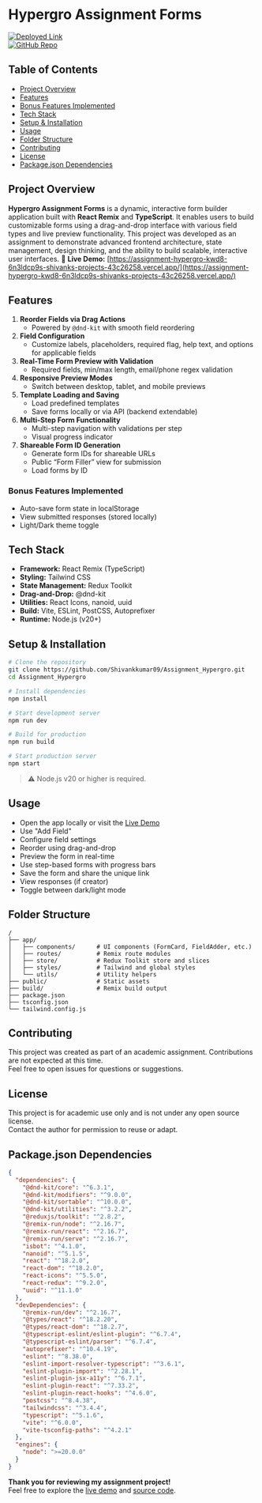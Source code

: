 # Hypergro Assignment Forms

[![Deployed Link](https://img.shields.io/badge/Live%20Site-Assignment--Hypergro-blue)](https://assignment-hypergro-kwd8-6n3ldcp9s-shivanks-projects-43c26258.vercel.app/)  
[![GitHub Repo](https://img.shields.io/badge/GitHub-Repo-black?logo=github)](https://github.com/Shivankkumar09/Assignment_Hypergro)

## Table of Contents
- [Project Overview](#project-overview)  
- [Features](#features)  
- [Bonus Features Implemented](#bonus-features-implemented)  
- [Tech Stack](#tech-stack)  
- [Setup & Installation](#setup--installation)  
- [Usage](#usage)  
- [Folder Structure](#folder-structure)  
- [Contributing](#contributing)  
- [License](#license)  
- [Package.json Dependencies](#packagejson-dependencies)

## Project Overview
**Hypergro Assignment Forms** is a dynamic, interactive form builder application built with **React Remix** and **TypeScript**. It enables users to build customizable forms using a drag-and-drop interface with various field types and live preview functionality.
This project was developed as an assignment to demonstrate advanced frontend architecture, state management, design thinking, and the ability to build scalable, interactive user interfaces.
🔗 **Live Demo:** [https://assignment-hypergro-kwd8-6n3ldcp9s-shivanks-projects-43c26258.vercel.app/](https://assignment-hypergro-kwd8-6n3ldcp9s-shivanks-projects-43c26258.vercel.app/)

## Features
1. **Reorder Fields via Drag Actions**  
   - Powered by `@dnd-kit` with smooth field reordering
2. **Field Configuration**  
   - Customize labels, placeholders, required flag, help text, and options for applicable fields
3. **Real-Time Form Preview with Validation**  
   - Required fields, min/max length, email/phone regex validation
4. **Responsive Preview Modes**  
   - Switch between desktop, tablet, and mobile previews
5. **Template Loading and Saving**  
   - Load predefined templates  
   - Save forms locally or via API (backend extendable)
6. **Multi-Step Form Functionality**  
   - Multi-step navigation with validations per step  
   - Visual progress indicator
7. **Shareable Form ID Generation**  
   - Generate form IDs for shareable URLs  
   - Public “Form Filler” view for submission  
   - Load forms by ID

### Bonus Features Implemented
- Auto-save form state in localStorage  
- View submitted responses (stored locally)  
- Light/Dark theme toggle

## Tech Stack
- **Framework:** React Remix (TypeScript)  
- **Styling:** Tailwind CSS  
- **State Management:** Redux Toolkit  
- **Drag-and-Drop:** @dnd-kit  
- **Utilities:** React Icons, nanoid, uuid  
- **Build:** Vite, ESLint, PostCSS, Autoprefixer  
- **Runtime:** Node.js (v20+)

## Setup & Installation
```bash
# Clone the repository
git clone https://github.com/Shivankkumar09/Assignment_Hypergro.git
cd Assignment_Hypergro

# Install dependencies
npm install

# Start development server
npm run dev

# Build for production
npm run build

# Start production server
npm start
```
> ⚠️ Node.js v20 or higher is required.

## Usage
- Open the app locally or visit the [Live Demo](https://assignment-hypergro-kwd8-6n3ldcp9s-shivanks-projects-43c26258.vercel.app/)  
- Use "Add Field"   
- Configure field settings  
- Reorder using drag-and-drop  
- Preview the form in real-time  
- Use step-based forms with progress bars  
- Save the form and share the unique link  
- View responses (if creator)  
- Toggle between dark/light mode

## Folder Structure
```
/
├── app/
│   ├── components/      # UI components (FormCard, FieldAdder, etc.)
│   ├── routes/          # Remix route modules
│   ├── store/           # Redux Toolkit store and slices
│   ├── styles/          # Tailwind and global styles
│   └── utils/           # Utility helpers
├── public/              # Static assets
├── build/               # Remix build output
├── package.json
├── tsconfig.json
└── tailwind.config.js
```

## Contributing
This project was created as part of an academic assignment. Contributions are not expected at this time.  
Feel free to open issues for questions or suggestions.

## License
This project is for academic use only and is not under any open source license.  
Contact the author for permission to reuse or adapt.

## Package.json Dependencies
```json
{
  "dependencies": {
    "@dnd-kit/core": "^6.3.1",
    "@dnd-kit/modifiers": "^9.0.0",
    "@dnd-kit/sortable": "^10.0.0",
    "@dnd-kit/utilities": "^3.2.2",
    "@reduxjs/toolkit": "^2.8.2",
    "@remix-run/node": "^2.16.7",
    "@remix-run/react": "^2.16.7",
    "@remix-run/serve": "^2.16.7",
    "isbot": "^4.1.0",
    "nanoid": "^5.1.5",
    "react": "^18.2.0",
    "react-dom": "^18.2.0",
    "react-icons": "^5.5.0",
    "react-redux": "^9.2.0",
    "uuid": "^11.1.0"
  },
  "devDependencies": {
    "@remix-run/dev": "^2.16.7",
    "@types/react": "^18.2.20",
    "@types/react-dom": "^18.2.7",
    "@typescript-eslint/eslint-plugin": "^6.7.4",
    "@typescript-eslint/parser": "^6.7.4",
    "autoprefixer": "^10.4.19",
    "eslint": "^8.38.0",
    "eslint-import-resolver-typescript": "^3.6.1",
    "eslint-plugin-import": "^2.28.1",
    "eslint-plugin-jsx-a11y": "^6.7.1",
    "eslint-plugin-react": "^7.33.2",
    "eslint-plugin-react-hooks": "^4.6.0",
    "postcss": "^8.4.38",
    "tailwindcss": "^3.4.4",
    "typescript": "^5.1.6",
    "vite": "^6.0.0",
    "vite-tsconfig-paths": "^4.2.1"
  },
  "engines": {
    "node": ">=20.0.0"
  }
}
```

**Thank you for reviewing my assignment project!**  
Feel free to explore the [live demo](https://assignment-hypergro-kwd8-6n3ldcp9s-shivanks-projects-43c26258.vercel.app/) and [source code](https://github.com/Shivankkumar09/Assignment_Hypergro).

